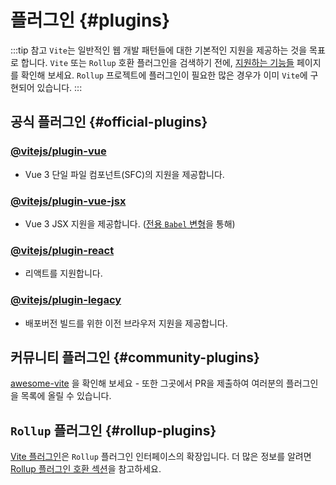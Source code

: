# 플러그인 {#plugins}

:::tip 참고
`Vite`는 일반적인 웹 개발 패턴들에 대한 기본적인 지원을 제공하는 것을 목표로 합니다. `Vite` 또는 `Rollup` 호환 플러그인을 검색하기 전에, [지원하는 기능들](../guide/features.md) 페이지를 확인해 보세요. `Rollup` 프로젝트에 플러그인이 필요한 많은 경우가 이미 `Vite`에 구현되어 있습니다.
:::

## 공식 플러그인 {#official-plugins}

### [@vitejs/plugin-vue](https://github.com/vitejs/vite/tree/main/packages/plugin-vue)

- Vue 3 단일 파일 컴포넌트(SFC)의 지원을 제공합니다.

### [@vitejs/plugin-vue-jsx](https://github.com/vitejs/vite/tree/main/packages/plugin-vue-jsx)

- Vue 3 JSX 지원을 제공합니다. ([전용 `Babel` 변형](https://github.com/vuejs/jsx-next)을 통해)

### [@vitejs/plugin-react](https://github.com/vitejs/vite/tree/main/packages/plugin-react)

- 리액트를 지원합니다.

### [@vitejs/plugin-legacy](https://github.com/vitejs/vite/tree/main/packages/plugin-legacy)

- 배포버전 빌드를 위한 이전 브라우저 지원을 제공합니다.

## 커뮤니티 플러그인 {#community-plugins}

[awesome-vite](https://github.com/vitejs/awesome-vite) 을 확인해 보세요 - 또한 그곳에서 PR을 제출하여 여러분의 플러그인을 목록에 올릴 수 있습니다.

## `Rollup` 플러그인 {#rollup-plugins}

[Vite 플러그인](../guide/api-plugin)은 `Rollup` 플러그인 인터페이스의 확장입니다. 더 많은 정보를 알려면 [Rollup 플러그인 호환 섹션](../guide/api-plugin#rollup-plugin-compatibility)을 참고하세요.
